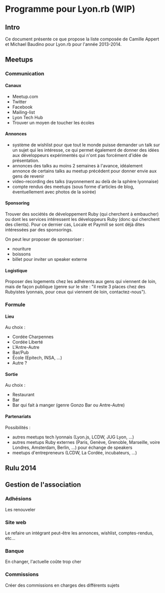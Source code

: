 # Programme pour Lyon.rb (WIP)

## Intro

Ce document présente ce que propose la liste composée de Camille Appert et Michael Baudino pour Lyon.rb pour l'année 2013-2014.

## Meetups

### Communication

#### Canaux

* Meetup.com
* Twitter
* Facebook
* Mailing-list
* Lyon Tech Hub
* Trouver un moyen de toucher les écoles

#### Annonces

* système de wishlist pour que tout le monde puisse demander un talk sur un sujet qui les intéresse, ce qui permet également de donner des idées aux développeurs expérimentés qui n'ont pas forcément d'idée de présentation.
* annonces des talks au moins 2 semaines à l'avance, idéalement annonce de certains talks au meetup précédent pour donner envie aux gens de revenir
* video-recording des talks (rayonnement au delà de la sphère lyonnaise)
* compte rendus des meetups (sous forme d'articles de blog, éventuellement avec photos de la soirée)

#### Sponsoring

Trouver des sociétés de développement Ruby (qui cherchent à embaucher) ou dont les services intéressent les développeurs Ruby (donc qui cherchent des clients). Pour ce dernier cas, Locale et Paymill se sont déjà dites intéressées par des sponsorings.

On peut leur proposer de sponsoriser :
* nouriture
* boissons
* billet pour inviter un speaker externe

#### Logistique

Proposer des logements chez les adhérents aux gens qui viennent de loin, mais de façon publique (genre sur le site : "il reste 3 places chez des Rubyistes lyonnais, pour ceux qui viennent de loin, contactez-nous").

### Formule

#### Lieu

Au choix :
* Cordée Charpennes
* Cordée Liberté
* L'Antre-Autre
* Bar/Pub
* École (Epitech, INSA, ...)
* Autre ?

#### Sortie

Au choix :
* Restaurant
* Bar
* Bar qui fait à manger (genre Gonzo Bar ou  Antre-Autre)

#### Partenariats

Possibilités :
* autres meetups tech lyonnais (Lyon.js, LCDW, JUG Lyon, ...)
* autres meetups Ruby externes (Paris, Genève, Grenoble, Marseille, voire Londres, Amsterdam, Berlin, ...) pour échange de speakers
* meetups d'entrepreneurs (LCDW, La Cordée, incubateurs, ...)

## Rulu 2014

## Gestion de l'association

### Adhésions

Les renouveler

### Site web

Le refaire un intégrant peut-être les annonces, wishlist, comptes-rendus, etc...

### Banque

En changer, l'actuelle coûte trop cher

### Commissions

Créer des commissions en charges des différents sujets